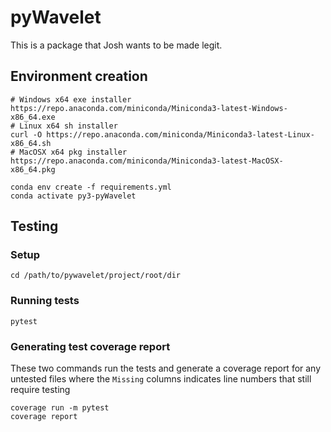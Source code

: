 # pyWavelet

This is a package that Josh wants to be made legit.












## Environment creation

```
# Windows x64 exe installer
https://repo.anaconda.com/miniconda/Miniconda3-latest-Windows-x86_64.exe
# Linux x64 sh installer
curl -O https://repo.anaconda.com/miniconda/Miniconda3-latest-Linux-x86_64.sh
# MacOSX x64 pkg installer
https://repo.anaconda.com/miniconda/Miniconda3-latest-MacOSX-x86_64.pkg
```

```
conda env create -f requirements.yml
conda activate py3-pyWavelet
```


## Testing
### Setup

```
cd /path/to/pywavelet/project/root/dir
```

### Running tests

```
pytest 
```

### Generating test coverage report
These two commands run the tests and generate a coverage report for any untested files where the `Missing` columns indicates line numbers that still require testing
```
coverage run -m pytest
coverage report
```
